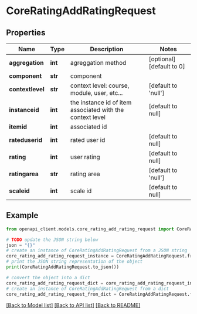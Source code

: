 # CoreRatingAddRatingRequest


## Properties

Name | Type | Description | Notes
------------ | ------------- | ------------- | -------------
**aggregation** | **int** | agreggation method | [optional] [default to 0]
**component** | **str** | component | 
**contextlevel** | **str** | context level: course, module, user, etc... | [default to 'null']
**instanceid** | **int** | the instance id of item associated with the context level | [default to null]
**itemid** | **int** | associated id | 
**rateduserid** | **int** | rated user id | [default to null]
**rating** | **int** | user rating | [default to null]
**ratingarea** | **str** | rating area | [default to 'null']
**scaleid** | **int** | scale id | [default to null]

## Example

```python
from openapi_client.models.core_rating_add_rating_request import CoreRatingAddRatingRequest

# TODO update the JSON string below
json = "{}"
# create an instance of CoreRatingAddRatingRequest from a JSON string
core_rating_add_rating_request_instance = CoreRatingAddRatingRequest.from_json(json)
# print the JSON string representation of the object
print(CoreRatingAddRatingRequest.to_json())

# convert the object into a dict
core_rating_add_rating_request_dict = core_rating_add_rating_request_instance.to_dict()
# create an instance of CoreRatingAddRatingRequest from a dict
core_rating_add_rating_request_from_dict = CoreRatingAddRatingRequest.from_dict(core_rating_add_rating_request_dict)
```
[[Back to Model list]](../README.md#documentation-for-models) [[Back to API list]](../README.md#documentation-for-api-endpoints) [[Back to README]](../README.md)


